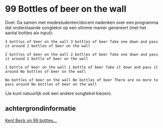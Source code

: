 # 99 Bottles of beer on the wall

Doel: Ga samen met medestudenten/docent nadenken over een programma dat onderstaande songtekst op een slimme manier genereert (met het aantal bottles als input):

```
3 bottles of beer on the wall 3 bottles of beer Take one down and pass it around 2 bottles of beer on the wall

2 bottles of beer on the wall 2 bottles of beer Take one down and pass it around 1 bottle of beer on the wall

1 bottle of beer on the wall 1 bottle of beer Take it down and pass it around No bottles of beer on the wall

No bottles of beer on the wall No bottles of beer There are no more to pass around No bottles of beer on the wall
```

(Je kunt natuurlijk ook een andere songtekst kiezen).

## achtergrondinformatie

[Kent Beck on 99 bottles...](https://leftsideagile.com/index.php?post/2020/02/16/The-Beginning-of-Extreme-Programming)

